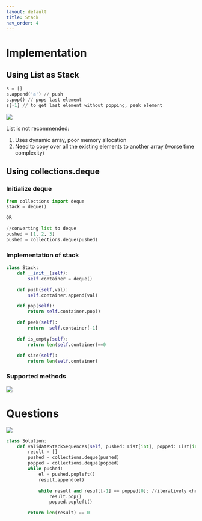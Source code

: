 ```yaml
---
layout: default
title: Stack
nav_order: 4
---
```


# Implementation

## Using List as Stack

```python
s = []
s.append('a') // push
s.pop() // pops last element
s[-1] // to get last element without popping, peek element
```

![]({{site.url}}/{{site.baseurl}}/assets/images/stack-1.JPG)

List is not recommended:

1. Uses dynamic array, poor memory allocation
2. Need to copy over all the existing elements to another array (worse time complexity)

## Using collections.deque

### Initialize deque

```python
from collections import deque
stack = deque()

OR

//converting list to deque
pushed = [1, 2, 3]
pushed = collections.deque(pushed)
```

### Implementation of stack

```python
class Stack:
    def __init__(self):
        self.container = deque()

    def push(self,val):
        self.container.append(val)

    def pop(self):
        return self.container.pop()

    def peek(self):
        return  self.container[-1]

    def is_empty(self):
        return len(self.container)==0

    def size(self):
        return len(self.container)
```

### Supported methods

![]({{site.url}}/{{site.baseurl}}/assets/images/stack-2.JPG)

# Questions

![]({{site.url}}/{{site.baseurl}}/assets/images/stack-3.JPG)

```python
class Solution:
    def validateStackSequences(self, pushed: List[int], popped: List[int]) -> bool:
        result = []
        pushed = collections.deque(pushed)
        popped = collections.deque(popped)
        while pushed:
            el = pushed.popleft()
            result.append(el)

            while result and result[-1] == popped[0]: //iteratively check to pop them before appending the next one
                result.pop()
                popped.popleft()

        return len(result) == 0
```
